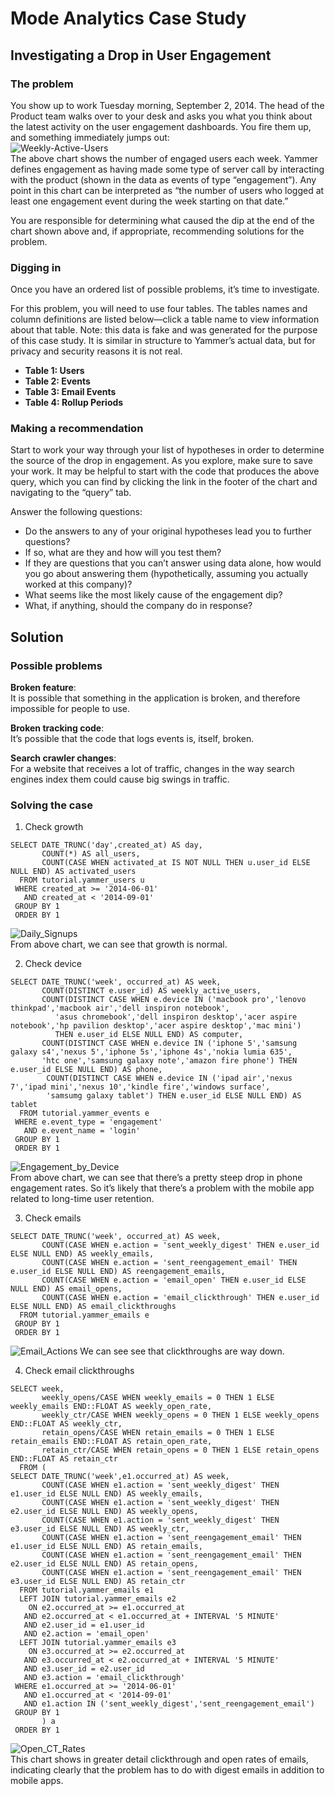 # Mode Analytics Case Study

## Investigating a Drop in User Engagement

### The problem

You show up to work Tuesday morning, September 2, 2014. The head of the Product team walks over to your desk and asks you what you think about the latest activity on the user engagement dashboards. You fire them up, and something immediately jumps out:  
![Weekly-Active-Users](https://github.com/anxin16/Data-Science-Career-Track/blob/master/Data%20Wrangling/SQL/Figures/Weekly-Active-Users.png)  
The above chart shows the number of engaged users each week. Yammer defines engagement as having made some type of server call by interacting with the product (shown in the data as events of type “engagement”). Any point in this chart can be interpreted as “the number of users who logged at least one engagement event during the week starting on that date.”

You are responsible for determining what caused the dip at the end of the chart shown above and, if appropriate, recommending solutions for the problem.

### Digging in

Once you have an ordered list of possible problems, it’s time to investigate.

For this problem, you will need to use four tables. The tables names and column definitions are listed below—click a table name to view information about that table. Note: this data is fake and was generated for the purpose of this case study. It is similar in structure to Yammer’s actual data, but for privacy and security reasons it is not real.

* __Table 1: Users__
* __Table 2: Events__
* __Table 3: Email Events__
* __Table 4: Rollup Periods__

### Making a recommendation

Start to work your way through your list of hypotheses in order to determine the source of the drop in engagement. As you explore, make sure to save your work. It may be helpful to start with the code that produces the above query, which you can find by clicking the link in the footer of the chart and navigating to the “query” tab.

Answer the following questions:

* Do the answers to any of your original hypotheses lead you to further questions?
* If so, what are they and how will you test them?
* If they are questions that you can’t answer using data alone, how would you go about answering them (hypothetically, assuming you actually worked at this company)?
* What seems like the most likely cause of the engagement dip?
* What, if anything, should the company do in response?

## Solution

### Possible problems

**Broken feature**:   
It is possible that something in the application is broken, and therefore impossible for people to use. 

**Broken tracking code**:   
It’s possible that the code that logs events is, itself, broken. 

**Search crawler changes**:   
For a website that receives a lot of traffic, changes in the way search engines index them could cause big swings in traffic.

### Solving the case
1. Check growth
```
SELECT DATE_TRUNC('day',created_at) AS day,
       COUNT(*) AS all_users,
       COUNT(CASE WHEN activated_at IS NOT NULL THEN u.user_id ELSE NULL END) AS activated_users
  FROM tutorial.yammer_users u
 WHERE created_at >= '2014-06-01'
   AND created_at < '2014-09-01'
 GROUP BY 1
 ORDER BY 1
```
![Daily_Signups](https://github.com/anxin16/Data-Science-Career-Track/blob/master/Data%20Wrangling/SQL/Figures/Daily_Signups.png)  
From above chart, we can see that growth is normal. 

2. Check device 
```
SELECT DATE_TRUNC('week', occurred_at) AS week,
       COUNT(DISTINCT e.user_id) AS weekly_active_users,
       COUNT(DISTINCT CASE WHEN e.device IN ('macbook pro','lenovo thinkpad','macbook air','dell inspiron notebook',
          'asus chromebook','dell inspiron desktop','acer aspire notebook','hp pavilion desktop','acer aspire desktop','mac mini')
          THEN e.user_id ELSE NULL END) AS computer,
       COUNT(DISTINCT CASE WHEN e.device IN ('iphone 5','samsung galaxy s4','nexus 5','iphone 5s','iphone 4s','nokia lumia 635',
       'htc one','samsung galaxy note','amazon fire phone') THEN e.user_id ELSE NULL END) AS phone,
        COUNT(DISTINCT CASE WHEN e.device IN ('ipad air','nexus 7','ipad mini','nexus 10','kindle fire','windows surface',
        'samsumg galaxy tablet') THEN e.user_id ELSE NULL END) AS tablet
  FROM tutorial.yammer_events e
 WHERE e.event_type = 'engagement'
   AND e.event_name = 'login'
 GROUP BY 1
 ORDER BY 1
```
![Engagement_by_Device](https://github.com/anxin16/Data-Science-Career-Track/blob/master/Data%20Wrangling/SQL/Figures/Weekly_Engagement_by_Device.png)  
From above chart, we can see that there’s a pretty steep drop in phone engagement rates. So it’s likely that there’s a problem with the mobile app related to long-time user retention. 

3. Check emails
```
SELECT DATE_TRUNC('week', occurred_at) AS week,
       COUNT(CASE WHEN e.action = 'sent_weekly_digest' THEN e.user_id ELSE NULL END) AS weekly_emails,
       COUNT(CASE WHEN e.action = 'sent_reengagement_email' THEN e.user_id ELSE NULL END) AS reengagement_emails,
       COUNT(CASE WHEN e.action = 'email_open' THEN e.user_id ELSE NULL END) AS email_opens,
       COUNT(CASE WHEN e.action = 'email_clickthrough' THEN e.user_id ELSE NULL END) AS email_clickthroughs
  FROM tutorial.yammer_emails e
 GROUP BY 1
 ORDER BY 1
 ```
 ![Email_Actions](https://github.com/anxin16/Data-Science-Career-Track/blob/master/Data%20Wrangling/SQL/Figures/Email_Actions.png) 
We can see see that clickthroughs are way down. 
 
 4. Check email clickthroughs
```
SELECT week,
       weekly_opens/CASE WHEN weekly_emails = 0 THEN 1 ELSE weekly_emails END::FLOAT AS weekly_open_rate,
       weekly_ctr/CASE WHEN weekly_opens = 0 THEN 1 ELSE weekly_opens END::FLOAT AS weekly_ctr,
       retain_opens/CASE WHEN retain_emails = 0 THEN 1 ELSE retain_emails END::FLOAT AS retain_open_rate,
       retain_ctr/CASE WHEN retain_opens = 0 THEN 1 ELSE retain_opens END::FLOAT AS retain_ctr
  FROM (
SELECT DATE_TRUNC('week',e1.occurred_at) AS week,
       COUNT(CASE WHEN e1.action = 'sent_weekly_digest' THEN e1.user_id ELSE NULL END) AS weekly_emails,
       COUNT(CASE WHEN e1.action = 'sent_weekly_digest' THEN e2.user_id ELSE NULL END) AS weekly_opens,
       COUNT(CASE WHEN e1.action = 'sent_weekly_digest' THEN e3.user_id ELSE NULL END) AS weekly_ctr,
       COUNT(CASE WHEN e1.action = 'sent_reengagement_email' THEN e1.user_id ELSE NULL END) AS retain_emails,
       COUNT(CASE WHEN e1.action = 'sent_reengagement_email' THEN e2.user_id ELSE NULL END) AS retain_opens,
       COUNT(CASE WHEN e1.action = 'sent_reengagement_email' THEN e3.user_id ELSE NULL END) AS retain_ctr
  FROM tutorial.yammer_emails e1
  LEFT JOIN tutorial.yammer_emails e2
    ON e2.occurred_at >= e1.occurred_at
   AND e2.occurred_at < e1.occurred_at + INTERVAL '5 MINUTE'
   AND e2.user_id = e1.user_id
   AND e2.action = 'email_open'
  LEFT JOIN tutorial.yammer_emails e3
    ON e3.occurred_at >= e2.occurred_at
   AND e3.occurred_at < e2.occurred_at + INTERVAL '5 MINUTE'
   AND e3.user_id = e2.user_id
   AND e3.action = 'email_clickthrough'
 WHERE e1.occurred_at >= '2014-06-01'
   AND e1.occurred_at < '2014-09-01'
   AND e1.action IN ('sent_weekly_digest','sent_reengagement_email')
 GROUP BY 1
       ) a
 ORDER BY 1
```
![Open_CT_Rates](https://github.com/anxin16/Data-Science-Career-Track/blob/master/Data%20Wrangling/SQL/Figures/Open_CT_Rates.png)  
This chart shows in greater detail clickthrough and open rates of emails, indicating clearly that the problem has to do with digest emails in addition to mobile apps.






